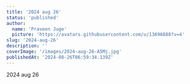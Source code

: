 ```yaml
---
title: '2024 aug 26'
status: 'published'
author:
  name: 'Praveen Juge'
  picture: 'https://avatars.githubusercontent.com/u/13696888?v=4'
slug: '2024-aug-26'
description: ''
coverImage: '/images/2024-aug-26-A5Mj.jpg'
publishedAt: '2024-08-26T06:59:34.139Z'
---
```


2024 aug 26